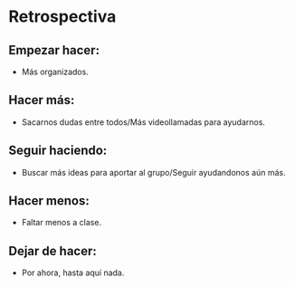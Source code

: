 # Retrospectiva

## Empezar hacer:
- Más organizados.

## Hacer más:
- Sacarnos dudas entre todos/Más videollamadas para ayudarnos.

## Seguir haciendo:
- Buscar más ideas para aportar al grupo/Seguir ayudandonos aún más.

## Hacer menos:
- Faltar menos a clase.

## Dejar de hacer:
- Por ahora, hasta aquí nada.